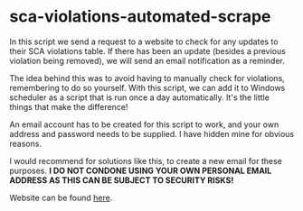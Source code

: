 # sca-violations-automated-scrape
In this script we send a request to a website to check for any updates to their SCA violations table. If there has been an update (besides a previous violation being removed), we will send an email notification as a reminder.

The idea behind this was to avoid having to manually check for violations, remembering to do so yourself. With this script, we can add it to Windows scheduler as a script that is run once a day automatically. It's the little things that make the difference!

An email account has to be created for this script to work, and your own address and password needs to be supplied. I have hidden mine for obvious reasons.

I would recommend for solutions like this, to create a new email for these purposes. **I DO NOT CONDONE USING YOUR OWN PERSONAL EMAIL ADDRESS AS THIS CAN BE SUBJECT TO SECURITY RISKS!**

Website can be found [here](https://www.sca.gov.ae/en/open-data/publishing-names-of-violators/violations-committed-by-investors.aspx?page=1#page=1).
